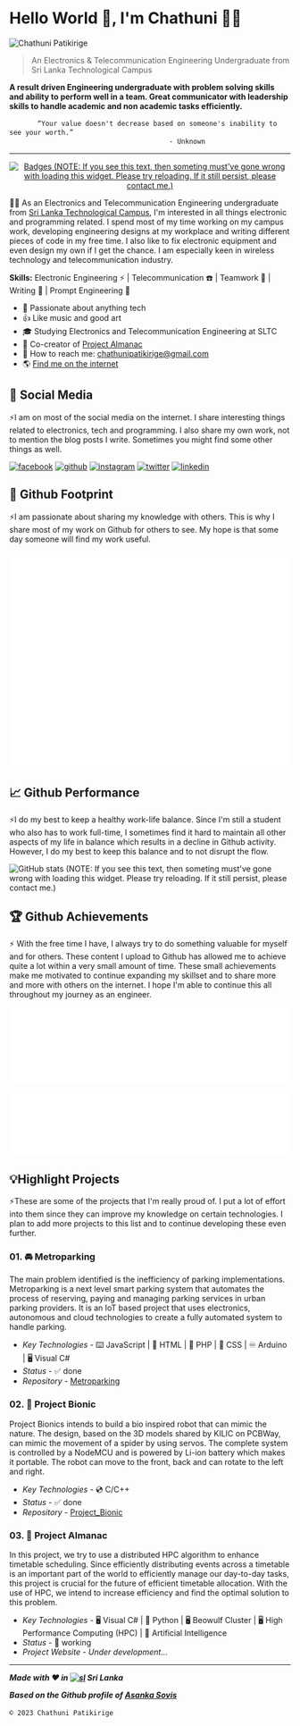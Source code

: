 # Hello World 👋, I'm Chathuni 👷‍♀️

![Chathuni Patikirige](https://github.com/chathunipatikirige/chathunipatikirige/assets/115142408/a4f62417-6fc4-41c6-8e00-595442ede600)

> An Electronics & Telecommunication Engineering Undergraduate from Sri Lanka Technological Campus

**A result driven Engineering undergraduate with problem solving skills and ability to perform well in a team. Great communicator with leadership skills to handle academic and non academic tasks efficiently.**

           “Your value doesn't decrease based on someone's inability to see your worth.”
                                            - Unknown

---

<p align="center"> <a href="https://github.com/ryo-ma/github-profile-trophy"><img src="https://github-profile-trophy.vercel.app/?username=chathunipatikirige&theme=gruvbox&margin-w=15&column=7&no-frame=true" alt="Badges (NOTE: If you see this text, then someting must've gone wrong with loading this widget. Please try reloading. If it still persist, please contact me.)" /></a> </p>

🧑‍🔬 As an Electronics and Telecommunication Engineering undergraduate from [Sri Lanka Technological Campus](www.sltc.ac.lk), I'm interested in all things electronic and programming related. I spend most of my time working on my campus work, developing engineering designs at my workplace and writing different pieces of code in my free time. I also like to fix electronic equipment and even design my own if I get the chance. I am especially keen in wireless technology and telecommunication industry.

**Skills:** Electronic Engineering ⚡ | Telecommunication ☎️ | Teamwork 🤝 | Writing 📝 | Prompt Engineering 🤖

- 🤗 Passionate about anything tech
- 👍 Like music and good art
- 🎓 Studying Electronics and Telecommunication Engineering at SLTC
- 🧭 Co-creator of [Project Almanac](http://www.projectalmanac.org/)
- 📧 How to reach me: [chathunipatikirige@gmail.com](mailto:chathunipatikirige@gmail.com)
- 🌎 [Find me on the internet](https://chathunipatikirige.github.io/)

## 💜 Social Media

⚡I am on most of the social media on the internet. I share interesting things related to electronics, tech and programming. I also share my own work, not to mention the blog posts I write. Sometimes you might find some other things as well.

[<img src='https://github.com/asankaSovis/asankaSovis/blob/main/facebook.svg' alt='facebook' height='30'>](https://www.facebook.com/chathuni.patikirige) [<img src='https://github.com/asankaSovis/asankaSovis/blob/main/github.svg' alt='github' height='30'>](https://github.com/chathunipatikirige)  [<img src='https://github.com/asankaSovis/asankaSovis/blob/main/instagram.svg' alt='instagram' height='30'>](https://www.instagram.com/mithmaa_/)  [<img src='https://github.com/asankaSovis/asankaSovis/blob/main/twitter.svg' alt='twitter' height='30'>](https://twitter.com/Mithmaaa)  [<img src='https://github.com/asankaSovis/asankaSovis/blob/main/linkedin.svg' alt='linkedin' height='30'>](https://www.linkedin.com/in/chathuni-patikirige-7796141b0/)

## 🐾 Github Footprint

⚡I am passionate about sharing my knowledge with others. This is why I share most of my work on Github for others to see. My hope is that some day someone will find my work useful.

![Github Metrics](/metrics/metrics.plugin.base.svg)

## 📈 Github Performance

⚡I do my best to keep a healthy work-life balance. Since I'm still a student who also has to work full-time, I sometimes find it hard to maintain all other aspects of my life in balance which results in a decline in Github activity. However, I do my best to keep this balance and to not disrupt the flow.

![GitHub stats (NOTE: If you see this text, then someting must've gone wrong with loading this widget. Please try reloading. If it still persist, please contact me.)](https://github-readme-stats.vercel.app/api?username=chathunipatikirige&show_icons=true&count_private=true&theme=merko)

## 🏆 Github Achievements
⚡ With the free time I have, I always try to do something valuable for myself and for others. These content I upload to Github has allowed me to achieve quite a lot within a very small amount of time. These small achievements make me motivated to continue expanding my skillset and to share more and more with others on the internet. I hope I'm able to continue this all throughout my journey as an engineer.

![Achievements](/metrics/metrics.plugin.achievements.svg)

<p align="center"><img src="/metrics/metrics.plugin.langs.svg" alt="Top Languages" /></p>
 
## 💡Highlight Projects

⚡These are some of the projects that I'm really proud of. I put a lot of effort into them since they can improve my knowledge on certain technologies. I plan to add more projects to this list and to continue developing these even further.

### 01. 🚘 Metroparking
The main problem identified is the inefficiency of parking implementations. Metroparking is a next level smart parking system that automates the process of reserving, paying and managing parking services in urban parking providers. It is an IoT based project that uses electronics, autonomous and cloud technologies to create a fully automated system to handle parking.
- *Key Technologies* - ⌨️ JavaScript | 📱 HTML | 🐘 PHP | 🎨 CSS | ♾️ Arduino | 🖥️ Visual C#
- *Status* - ✅ done
- *Repository* - [Metroparking](https://github.com/asankaSovis/Metroparking)

### 02. 🤖 Project Bionic
Project Bionics intends to build a bio inspired robot that can mimic the nature. The design, based on the 3D models shared by KILIC on PCBWay, can mimic the movement of a spider by using servos. The complete system is controlled by a NodeMCU and is powered by Li-ion battery which makes it portable. The robot can move to the front, back and can rotate to the left and right.
- *Key Technologies* - 💿 C/C++
- *Status* - ✅ done
- *Repository* - [Project_Bionic](https://github.com/asankaSovis/Project_Bionic)

### 03. 🌃 Project Almanac
In this project, we try to use a distributed HPC algorithm to enhance timetable scheduling. Since efficiently distributing events across a timetable is an important part of the world to efficiently manage our day-to-day tasks, this project is crucial for the future of efficient timetable allocation. With the use of HPC, we intend to increase efficiency and find the optimal solution to this problem.
- *Key Technologies* - 🖥️ Visual C# | 🐍 Python | 🖥️ Beowulf Cluster | 🖥️ High Performance Computing (HPC) | 🤖 Artificial Intelligence
- *Status* - 🔄 working
- *Project Website* - *Under development...*

---

***Made with ❤️ in [<img src='https://github.com/asankaSovis/asankaSovis/blob/main/lion.svg' alt='sl' height='20'>](https://github.com/asankaSovis/asankaSovis/blob/main/lion.svg "Sri Lanka") Sri Lanka***

***Based on the Github profile of [Asanka Sovis](https://github.com/asankaSovis)***

` © 2023 Chathuni Patikirige `
